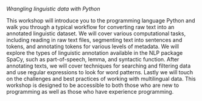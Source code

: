 *Wrangling linguistic data with Python*

This workshop will introduce you to the programming language Python and walk you through a typical workflow for converting raw text into an annotated linguistic dataset.  We will cover various computational tasks, including reading in raw text files, segmenting text into sentences and tokens, and annotating tokens for various levels of metadata. We will explore the types of linguistic annotation available in the NLP package SpaCy, such as part-of-speech, lemma, and syntactic function. After annotating texts, we will cover techniques for searching and filtering data and use regular expressions to look for word patterns. Lastly we will touch on the challenges and best practices of working with multilingual data. This workshop is designed to be accessible to both those who are new to programming as well as those who have experience programming.  
